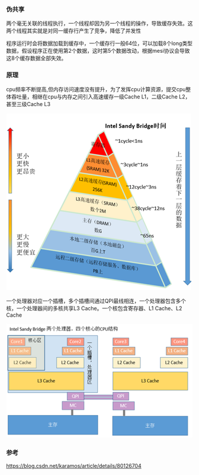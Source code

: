 ### 伪共享

两个毫无关联的线程执行，一个线程却因为另一个线程的操作，导致缓存失效。这两个线程其实就是对同一缓存行产生了竞争，降低了并发性

程序运行时会将数据加载到缓存中，一个缓存行一般64位，可以加载8个long类型数据，假设程序正在使用第2个数据，这时第5个数据改动，根据mesi协议会导致这8个缓存数据全部失效。



### 原理

cpu频率不断提高,但内存访问速度没有提升，为了发挥cpu计算资源，提交cpu整体吞吐量，相继在cpu与内存之间引入高速缓存一级Cache L1，二级Cache L2，甚至三级Cache L3

![cpu存储层次结构](img/伪共享/cpu层次.png)

一个处理器对应一个插槽，多个插槽间通过QPI最线相连，一个处理器包含多个核，一个处理器间的多核共享L3 Cache。一个核包含寄存器、L1 Cache、L2 Cache

![处理器结构](img/伪共享/cpu.png)





### 参考

https://blog.csdn.net/karamos/article/details/80126704




